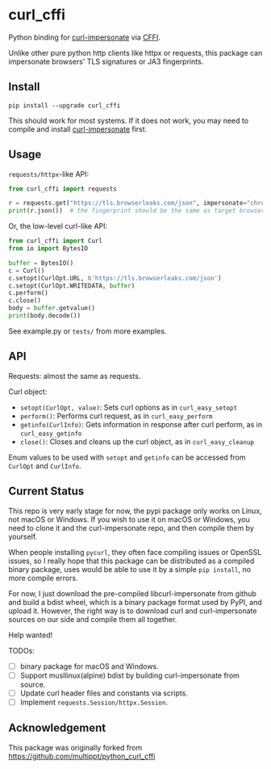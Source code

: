 # curl_cffi

Python binding for [curl-impersonate](https://github.com/lwthiker/curl-impersonate)
via [CFFI](https://cffi.readthedocs.io/en/latest/).

Unlike other pure python http clients like httpx or requests, this package can impersonate
browsers' TLS signatures or JA3 fingerprints.

## Install

    pip install --upgrade curl_cffi

This should work for most systems. If it does not work, you may need to compile and
install [curl-impersonate](https://github.com/lwthiker/curl-impersonate) first.

## Usage

`requests/httpx`-like API:

```python
from curl_cffi import requests

r = requests.get("https://tls.browserleaks.com/json", impersonate="chrome101")
print(r.json())  # the fingerprint should be the same as target browser
```

Or, the low-level curl-like API:

```python
from curl_cffi import Curl
from io import BytesIO

buffer = BytesIO()
c = Curl()
c.setopt(CurlOpt.URL, b'https://tls.browserleaks.com/json')
c.setopt(CurlOpt.WRITEDATA, buffer)
c.perform()
c.close()
body = buffer.getvalue()
print(body.decode())
```

See example.py or `tests/` from more examples.

## API

Requests: almost the same as requests.

Curl object:

* `setopt(CurlOpt, value)`: Sets curl options as in `curl_easy_setopt`
* `perform()`: Performs curl request, as in `curl_easy_perform`
* `getinfo(CurlInfo)`: Gets information in response after curl perform, as in `curl_easy_getinfo`
* `close()`: Closes and cleans up the curl object, as in `curl_easy_cleanup`

Enum values to be used with `setopt` and `getinfo` can be accessed from `CurlOpt` and `CurlInfo`.

## Current Status

This repo is very early stage for now, the pypi package only works on Linux, not macOS or
Windows. If you wish to use it on macOS or Windows, you need to clone it and the
curl-impersonate repo, and then compile them by yourself.

When people installing `pycurl`, they often face compiling issues or OpenSSL issues, so
I really hope that this package can be distributed as a compiled binary package, uses
would be able to use it by a simple `pip install`, no more compile errors.

For now, I just download the pre-compiled libcurl-impersonate from github and build a
bdist wheel, which is a binary package format used by PyPI, and upload it. However, the
right way is to download curl and curl-impersonate sources on our side and compile them
all together.

Help wanted! 

TODOs:

- [ ] binary package for macOS and Windows.
- [ ] Support musllinux(alpine) bdist by building curl-impersonate from source.
- [ ] Update curl header files and constants via scripts.
- [ ] Implement `requests.Session/httpx.Session`.

## Acknowledgement

This package was originally forked from https://github.com/multippt/python_curl_cffi

